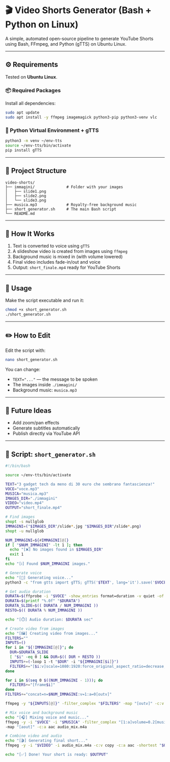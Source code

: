 # 🎬 Video Shorts Generator (Bash + Python on Linux)

A simple, automated open-source pipeline to generate YouTube Shorts using Bash, FFmpeg, and Python (gTTS) on Ubuntu Linux.

---

## ⚙️ Requirements

Tested on **Ubuntu Linux**.

### 📦 Required Packages

Install all dependencies:

```bash
sudo apt update
sudo apt install -y ffmpeg imagemagick python3-pip python3-venv vlc
```

### 🐍 Python Virtual Environment + gTTS

```bash
python3 -m venv ~/env-tts
source ~/env-tts/bin/activate
pip install gTTS
```

---

## 📁 Project Structure

```
video-shorts/
├── immagini/              # Folder with your images
│   ├── slide1.png
│   ├── slide2.png
│   └── slide3.png
├── musica.mp3             # Royalty-free background music
├── short_generator.sh     # The main Bash script
└── README.md
```

---

## 🧠 How It Works

1. Text is converted to voice using `gTTS`
2. A slideshow video is created from images using `ffmpeg`
3. Background music is mixed in (with volume lowered)
4. Final video includes fade-in/out and voice
5. Output: `short_finale.mp4` ready for YouTube Shorts

---

## 🚀 Usage

Make the script executable and run it:

```bash
chmod +x short_generator.sh
./short_generator.sh
```

---

## ✏️ How to Edit

Edit the script with:

```bash
nano short_generator.sh
```

You can change:
- `TEXT="..."` — the message to be spoken
- The images inside `./immagini/`
- Background music: `musica.mp3`

---

## 🧩 Future Ideas

- Add zoom/pan effects
- Generate subtitles automatically
- Publish directly via YouTube API

---

## 📜 Script: `short_generator.sh`

```bash
#!/bin/bash

source ~/env-tts/bin/activate

TEXT="3 gadget tech da meno di 30 euro che sembrano fantascienza!"
VOCE="voce.mp3"
MUSICA="musica.mp3"
IMAGES_DIR="./immagini"
VIDEO="video.mp4"
OUTPUT="short_finale.mp4"

# Find images
shopt -s nullglob
IMMAGINI=("$IMAGES_DIR"/slide*.jpg "$IMAGES_DIR"/slide*.png)
shopt -u nullglob

NUM_IMMAGINI=${#IMMAGINI[@]}
if [ "$NUM_IMMAGINI" -lt 1 ]; then
  echo "[❌] No images found in $IMAGES_DIR"
  exit 1
fi
echo "[ℹ️] Found $NUM_IMMAGINI images."

# Generate voice
echo "[🎤] Generating voice..."
python3 -c "from gtts import gTTS; gTTS('$TEXT', lang='it').save('$VOCE')"

# Get audio duration
DURATA=$(ffprobe -i "$VOCE" -show_entries format=duration -v quiet -of csv="p=0")
DURATA=$(printf "%.0f" "$DURATA")
DURATA_SLIDE=$(( DURATA / NUM_IMMAGINI ))
RESTO=$(( DURATA % NUM_IMMAGINI ))

echo "[⏱️] Audio duration: $DURATA sec"

# Create video from images
echo "[🖼️] Creating video from images..."
FILTERS=""
INPUTS=()
for i in "${!IMMAGINI[@]}"; do
  DUR=$DURATA_SLIDE
  [ "$i" -eq 0 ] && DUR=$(( DUR + RESTO ))
  INPUTS+=(-loop 1 -t "$DUR" -i "${IMMAGINI[$i]}")
  FILTERS+="[$i:v]scale=1080:1920:force_original_aspect_ratio=decrease,pad=1080:1920:(ow-iw)/2:(oh-ih)/2:color=black,format=yuv420p[frame$i];"
done

for i in $(seq 0 $((NUM_IMMAGINI - 1))); do
  FILTERS+="[frame$i]"
done
FILTERS+="concat=n=$NUM_IMMAGINI:v=1:a=0[outv]"

ffmpeg -y "${INPUTS[@]}" -filter_complex "$FILTERS" -map "[outv]" -c:v libx264 -pix_fmt yuv420p -r 30 "$VIDEO"

# Mix voice and background music
echo "[🎧] Mixing voice and music..."
ffmpeg -y -i "$VOCE" -i "$MUSICA" -filter_complex "[1:a]volume=0.2[music];[0:a][music]amix=inputs=2:duration=first[aout]" \
-map "[aout]" -c:a aac audio_mix.m4a

# Combine video and audio
echo "[🎬] Generating final short..."
ffmpeg -y -i "$VIDEO" -i audio_mix.m4a -c:v copy -c:a aac -shortest "$OUTPUT"

echo "[✅] Done! Your short is ready: $OUTPUT"
```
